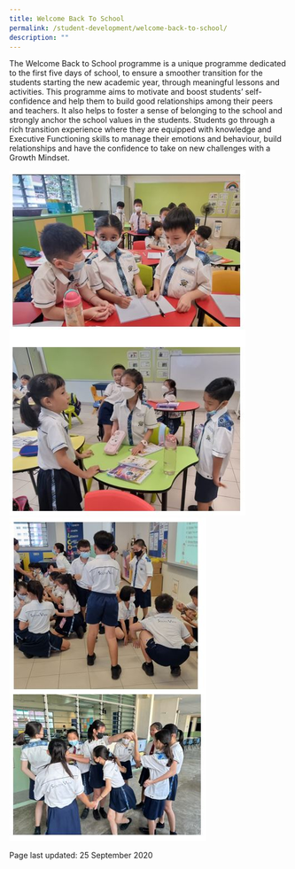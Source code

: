 ```yaml
---
title: Welcome Back To School
permalink: /student-development/welcome-back-to-school/
description: ""
---
```

<p>The Welcome Back to School programme is a unique programme dedicated to the first five days of school, to ensure a smoother transition for the students starting the new academic year, through meaningful lessons and activities. This programme aims to motivate and boost students’ self-confidence and help them to build good relationships among their peers and teachers. It also helps to foster a sense of belonging to the school and strongly anchor the school values in the students. Students go through a rich transition experience where they are equipped with knowledge and Executive Functioning skills to manage their emotions and behaviour, build relationships and have the confidence to take on new
challenges with a Growth Mindset.</p>
<img src="/images/WBTS1.jpg">
<img src="/images/WBTS2.jpg">
<p>Page last updated: 25 September 2020</p>